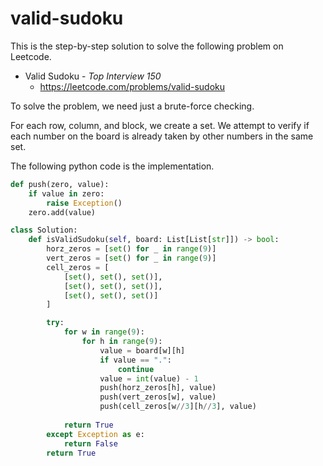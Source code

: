# valid-sudoku
This is the step-by-step solution to solve the following problem on Leetcode.

* Valid Sudoku - *Top Interview 150*
  * https://leetcode.com/problems/valid-sudoku

 To solve the problem, we need just a brute-force checking.

For each row, column, and block, we create a set. We attempt to verify if each number on the board is already taken by other numbers in the same set. 

The following python code is the implementation.

```python
def push(zero, value):
    if value in zero:
        raise Exception()
    zero.add(value)

class Solution:
    def isValidSudoku(self, board: List[List[str]]) -> bool:
        horz_zeros = [set() for _ in range(9)]
        vert_zeros = [set() for _ in range(9)]
        cell_zeros = [
            [set(), set(), set()],
            [set(), set(), set()],
            [set(), set(), set()]
        ]

        try:
            for w in range(9):
                for h in range(9):
                    value = board[w][h]
                    if value == ".":
                        continue
                    value = int(value) - 1
                    push(horz_zeros[h], value)
                    push(vert_zeros[w], value)
                    push(cell_zeros[w//3][h//3], value)
            
            return True
        except Exception as e:
            return False
        return True
```
